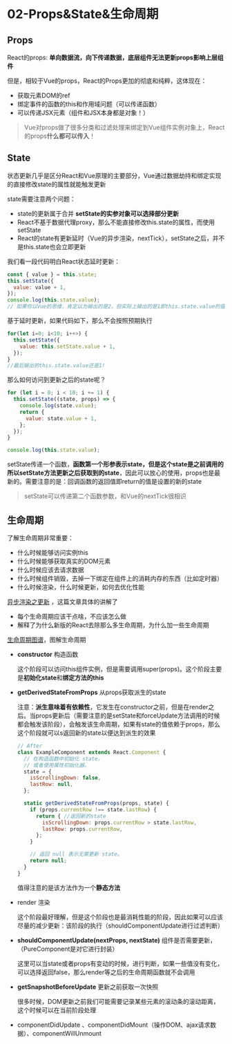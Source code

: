 # 02-Props&State&生命周期

## Props
React的props: **单向数据流，向下传递数据，底层组件无法更新props影响上层组件**

但是，相较于Vue的props，React的Props更加的彻底和纯粹，这体现在：
- 获取元素DOM的ref
- 绑定事件的函数的this和作用域问题（可以传递函数）
- 可以传递JSX元素（组件和JSX本身都是对象！）

> Vue对props做了很多分类和过滤处理来绑定到Vue组件实例对象上，React的props**什么都可以传入**！


## State
状态更新几乎是区分React和Vue原理的主要部分，Vue通过数据劫持和绑定实现的直接修改state的属性就能触发更新

state需要注意两个问题：
- state的更新属于合并 **setState的实参对象可以选择部分更新**
- React不基于数据代理proxy，那么不能直接修改this.state的属性，而使用setState
- React的state有更新延时（Vue的异步渲染，nextTick），setState之后，并不是this.state也会立即更新

我们看一段代码明白React状态延时更新：
```javascript
const { value } = this.state;
this.setState({
  value: value + 1,
});
console.log(this.state.value); 
// 如果你以Vue的思维，肯定以为输出的是2，但实际上输出的是1即this.state.value的值在调用setState之后没有理解更新，而是延时到该”论“所以的数据更新收集完成，进行一次性更新
```

基于延时更新，如果代码如下，那么不会按照预期执行

```javascript
for(let i=0; i<10; i++>) {
  this.setState({
    value: this.setState.value + 1,
  });
}
//最后输出的this.state.value还是1!
```

那么如何访问到更新之后的state呢？

```javascript
for (let i = 0; i < 10; i += 1) {
  this.setState((state, props) => {
    console.log(state.value);
    return {
      value: state.value + 1,
    };
  });
}

console.log(this.state.value);
```

setState传递一个函数，**函数第一个形参表示state，但是这个state是之前调用的所以setState方法更新之后获取到的state**，因此可以放心的使用，props也是最新的。需要注意的是：回调函数的返回值即return的值是设置的新的state

> setState可以传递第二个函数参数，和Vue的nextTick很相识


## 生命周期
了解生命周期非常重要：
- 什么时候能够访问实例this
- 什么时候能够获取真实的DOM元素
- 什么时候应该去请求数据
- 什么时候组件销毁，去掉一下绑定在组件上的消耗内存的东西（比如定时器）
- 什么时候渲染，什么时候更新，如何去优化性能

[异步渲染之更新](https://zh-hans.reactjs.org/blog/2018/03/27/update-on-async-rendering.html#adding-event-listeners-or-subscriptions) ，这篇文章具体的讲解了
- 每个生命周期应该干点啥，不应该怎么做
- 解释了为什么新版的React去除那么多生命周期，为什么加一些生命周期

[生命周期图谱](https://projects.wojtekmaj.pl/react-lifecycle-methods-diagram/)，图解生命周期

- **constructor** 构造函数
  
  这个阶段可以访问this组件实例，但是需要调用super(props)。这个阶段主要是**初始化state**和**绑定方法的this**

- **getDerivedStateFromProps** 从props获取派生的state

  注意：**派生意味着有依赖性**，它发生在constructor之前，但是在render之后。当props更新后（需要注意的是setState和forceUpdate方法调用的时候都会触发该阶段），会触发该生命周期，如果有state的值依赖于props，那么这个阶段就可以s返回新的state以便达到派生的效果

    ```javascript
    // After
    class ExampleComponent extends React.Component {
      // 在构造函数中初始化 state，
      // 或者使用属性初始化器。
      state = {
        isScrollingDown: false,
        lastRow: null,
      };

      static getDerivedStateFromProps(props, state) {
        if (props.currentRow !== state.lastRow) {
          return { //返回新的state
            isScrollingDown: props.currentRow > state.lastRow,
            lastRow: props.currentRow,
          };
        }

        // 返回 null 表示无需更新 state。
        return null;
      }
    }    
    ```
    值得注意的是该方法作为一个**静态方法**
- render 渲染

  这个阶段最好理解，但是这个阶段也是最消耗性能的阶段，因此如果可以应该尽量的减少更新：该阶段的执行（shouldComponentUpdate进行过滤判断）

- **shouldComponentUpdate(nextProps, nextState)** 组件是否需要更新，（PureComponent是对它进行封装）

  这里可以当state或者props有变动的时候，进行判断，如果一些值没有变化，可以选择返回false，那么render等之后的生命周期函数就不会调用

- **getSnapshotBeforeUpdate**  更新之前获取一次快照
  
  很多时候，DOM更新之前我们可能需要记录某些元素的滚动条的滚动距离，这个时候可以在当前阶段处理

- componentDidUpdate 、componentDidMount（操作DOM、ajax请求数据）、componentWillUnmount